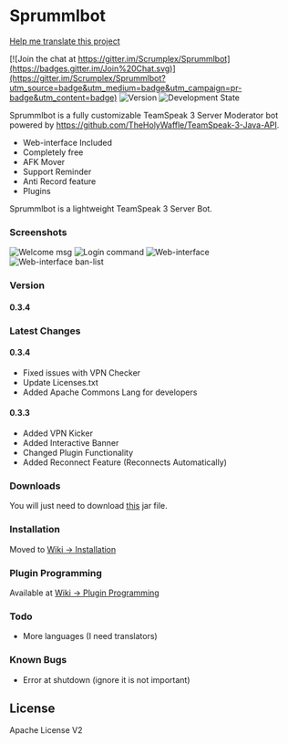 # Sprummlbot

[Help me translate this project](https://translate.zanata.org/zanata/iteration/view/sprummlbot/main/languages)

[![Join the chat at https://gitter.im/Scrumplex/Sprummlbot](https://badges.gitter.im/Join%20Chat.svg)](https://gitter.im/Scrumplex/Sprummlbot?utm_source=badge&utm_medium=badge&utm_campaign=pr-badge&utm_content=badge)
![Version](https://img.shields.io/badge/Version-0.3.4-green.svg)
![Development State](https://img.shields.io/badge/Development%20State-Beta-orange.svg)

Sprummlbot is a fully customizable TeamSpeak 3 Server Moderator bot powered by https://github.com/TheHolyWaffle/TeamSpeak-3-Java-API.

  - Web-interface Included
  - Completely free
  - AFK Mover
  - Support Reminder
  - Anti Record feature
  - Plugins

Sprummlbot is a lightweight TeamSpeak 3 Server Bot.

### Screenshots
![Welcome msg](http://i.imgur.com/IvENRmQ.png)
![Login command](http://i.imgur.com/NjWDC6e.png)
![Web-interface](http://i.imgur.com/ZsmUyRN.png)
![Web-interface ban-list](http://i.imgur.com/5BHrCVN.png)

### Version
#### 0.3.4

### Latest Changes
#### 0.3.4
 - Fixed issues with VPN Checker
 - Update Licenses.txt
 - Added Apache Commons Lang for developers

#### 0.3.3
 - Added VPN Kicker
 - Added Interactive Banner
 - Changed Plugin Functionality
 - Added Reconnect Feature (Reconnects Automatically)

### Downloads

You will just need to download [this](http://sprum.ml/releases/latest/) jar file.

### Installation
Moved to [Wiki -> Installation](http://sprum.ml/wiki/index.php/Installation)

### Plugin Programming
Available at [Wiki -> Plugin Programming](http://sprum.ml/wiki/index.php/Plugin_Programming)

### Todo
 - More languages (I need translators)

### Known Bugs
 - Error at shutdown (ignore it is not important)

License
----
Apache License V2